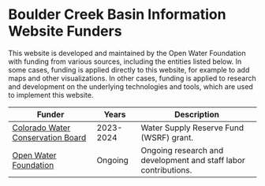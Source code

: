 # Boulder Creek Basin Information Website Funders #

This website is developed and maintained by the Open Water Foundation with funding from various sources,
including the entities listed below.
In some cases, funding is applied directly to this website,
for example to add maps and other visualizations.
In other cases, funding is applied to research and development on the underlying technologies and tools,
which are used to implement this website.

| **Funder** | **Years** | **Description** |
| -- | -- | -- |
| [Colorado Water Conservation Board](https://cwcb.colorado.gov/) | 2023-2024 | Water Supply Reserve Fund (WSRF) grant. |
| [Open Water Foundation](https://cwcb.colorado.gov/)             | Ongoing   | Ongoing research and development and staff labor contributions. |
